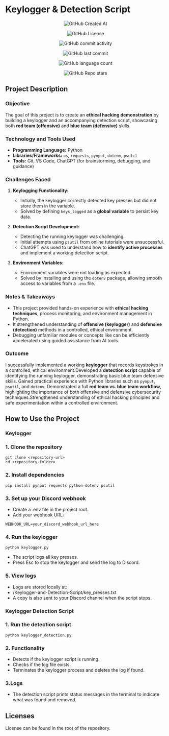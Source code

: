 # Keylogger & Detection Script

<div align="center">

<img alt="GitHub Created At" src="https://img.shields.io/github/created-at/KieranPritchard/Keylogger-and-Detection-Script
">

<img alt="GitHub License" src="https://img.shields.io/github/license/KieranPritchard/Keylogger-and-Detection-Script
">

<img alt="GitHub commit activity" src="https://img.shields.io/github/commit-activity/t/KieranPritchard/Keylogger-and-Detection-Script
">

<img alt="GitHub last commit" src="https://img.shields.io/github/last-commit/KieranPritchard/Keylogger-and-Detection-Script
">

<img alt="GitHub language count" src="https://img.shields.io/github/languages/count/KieranPritchard/Keylogger-and-Detection-Script
">

<img alt="GitHub Repo stars" src="https://img.shields.io/github/stars/KieranPritchard/Keylogger-and-Detection-Script
">

</div>

## Project Description

### Objective

The goal of this project is to create an **ethical hacking demonstration** by building a keylogger and an accompanying detection script, showcasing both **red team (offensive)** and **blue team (defensive)** skills.


### Technology and Tools Used

- **Programming Language:** Python  
- **Libraries/Frameworks:** `os`, `requests`, `pynput`, `dotenv`, `psutil`  
- **Tools:** Git, VS Code, ChatGPT (for brainstorming, debugging, and guidance)  

### Challenges Faced

1. **Keylogging Functionality:**  
   - Initially, the keylogger correctly detected key presses but did not store them in the variable.  
   - Solved by defining `keys_logged` as a **global variable** to persist key data.

2. **Detection Script Development:**  
   - Detecting the running keylogger was challenging.  
   - Initial attempts using `psutil` from online tutorials were unsuccessful.  
   - ChatGPT was used to understand how to **identify active processes** and implement a working detection script.

3. **Environment Variables:**  
   - Environment variables were not loading as expected.  
   - Solved by installing and using the `dotenv` package, allowing smooth access to variables from a `.env` file.  

### Notes & Takeaways

- This project provided hands-on experience with **ethical hacking techniques**, process monitoring, and environment management in Python.  
- It strengthened understanding of **offensive (keylogger)** and **defensive (detection)** methods in a controlled, ethical environment.  
- Debugging unfamiliar modules or concepts like can be efficiently accelerated using guided assistance from AI tools.

### Outcome

I successfully implemented a working **keylogger** that records keystrokes in a controlled, ethical environment.Developed a **detection script** capable of identifying the running keylogger, demonstrating basic blue team defensive skills. Gained practical experience with Python libraries such as `pynput`, `psutil`, and `dotenv`. Demonstrated a full **red team vs. blue team workflow**, highlighting the importance of both offensive and defensive cybersecurity techniques.Strengthened understanding of ethical hacking principles and safe experimentation within a controlled environment.  

## How to Use the Project

### Keylogger

### 1. Clone the repository

```
git clone <repository-url>
cd <repository-folder>
```
### 2. Install dependencies

```
pip install pynput requests python-dotenv psutil
```
### 3. Set up your Discord webhook

* Create a .env file in the project root.
* Add your webhook URL:
```
WEBHOOK_URL=your_discord_webhook_url_here
```

### 4. Run the keylogger
```
python keylogger.py
```
* The script logs all key presses.
* Press Esc to stop the keylogger and send the log to Discord.

### 5. View logs
* Logs are stored locally at:
* /Keylogger-and-Detection-Script/key_presses.txt
* A copy is also sent to your Discord channel when the script stops.

### Keylogger Detection Script

### 1. Run the detection script
```
python keylogger_detection.py
```

### 2. Functionality
* Detects if the keylogger script is running.
* Checks if the log file exists.
* Terminates the keylogger process and deletes the log if found.

### 3.Logs

* The detection script prints status messages in the terminal to indicate what was found and removed.

## Licenses
License can be found in the root of the repository.
